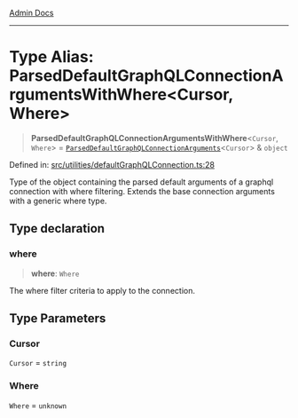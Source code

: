 [Admin Docs](/)

***

# Type Alias: ParsedDefaultGraphQLConnectionArgumentsWithWhere\<Cursor, Where\>

> **ParsedDefaultGraphQLConnectionArgumentsWithWhere**\<`Cursor`, `Where`\> = [`ParsedDefaultGraphQLConnectionArguments`](ParsedDefaultGraphQLConnectionArguments.md)\<`Cursor`\> & `object`

Defined in: [src/utilities/defaultGraphQLConnection.ts:28](https://github.com/PalisadoesFoundation/talawa-api/blob/ba7157ff8b26bc2c54d7ad9ad4d0db0ff21eda4d/src/utilities/defaultGraphQLConnection.ts#L28)

Type of the object containing the parsed default arguments of a graphql connection with where filtering.
Extends the base connection arguments with a generic where type.

## Type declaration

### where

> **where**: `Where`

The where filter criteria to apply to the connection.

## Type Parameters

### Cursor

`Cursor` = `string`

### Where

`Where` = `unknown`
